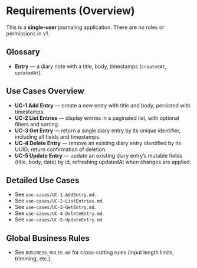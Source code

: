 # Requirements (Overview)

This is a **single-user** journaling application. There are no roles or permissions in v1.

## Glossary
- **Entry** — a diary note with a title, body, timestamps (`createdAt`, `updatedAt`).

## Use Cases Overview
- **UC-1 Add Entry** — create a new entry with title and body, persisted with timestamps.
- **UC-2 List Entries** — display entries in a paginated list, with optional filters and sorting.
- **UC-3 Get Entry** — return a single diary entry by its unique identifier, including all fields and timestamps.
- **UC-4 Delete Entry** — remove an existing diary entry identified by its UUID; return confirmation of deletion.
- **UC-5 Update Entry** — update an existing diary entry’s mutable fields (title, body, date) by id, refreshing updatedAt when changes are applied.

## Detailed Use Cases
- See `use-cases/UC-1-AddEntry.md`.
- See `use-cases/UC-2-ListEntries.md`.
- See `use-cases/UC-3-GetEntry.md`.
- See `use-cases/UC-4-DeleteEntry.md`.
- See `use-cases/UC-5-UpdateEntry.md`.

## Global Business Rules
- See `BUSINESS_RULES.md` for cross-cutting rules (input length limits, trimming, etc.).
